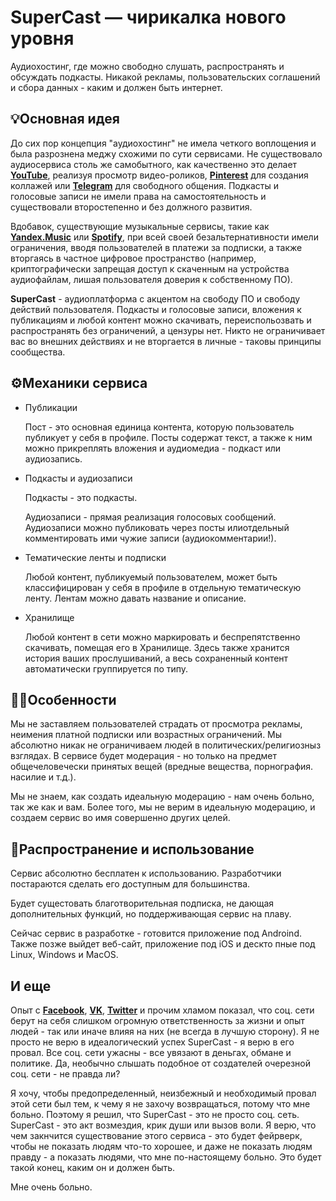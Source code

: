 # SuperCast — чирикалка нового уровня

Аудиохостинг, где можно свободно слушать, распространять и обсуждать подкасты.
Никакой рекламы, пользовательских соглашений и сбора данных - каким и должен быть интернет.

## 💡Основная идея

До сих пор концепция "аудиохостинг" не имела четкого воплощения и была разрознена меджу схожими по сути сервисами.
Не существовало аудиосервиса столь же самобытного, как качественно это делает <b>[YouTube](https://www.youtube.com)</b>, реализуя просмотр видео-роликов, <b>[Pinterest](https://www.pinterest.com)</b> для создания коллажей или <b>[Telegram](https://telegram.org)</b> для свободного общения.
Подкасты и голосовые записи не имели права на самостоятельность и существовали второстепенно и без должного развития.

Вдобавок, существующие музыкальные сервисы, такие как <b>[Yandex.Music](https://music.yandex.ru)</b> или <b>[Spotify](https://open.spotify.com)</b>, при всей своей безальтернативности имели ограничения, вводя пользователей в платежи за подписки, а также вторгаясь в частное цифровое пространство (например, криптографически запрещая доступ к скаченным на устройства аудиофайлам, лишая пользователя доверия к собственному ПО).

<b>SuperCast</b> - аудиоплатформа c акцентом на свободу ПО и свободу действий пользователя.
Подкасты и голосовые записи, вложения к публикациям и любой контент можно скачивать, переиспольозвать и распространять без ограничений, а цензуры нет.
Никто не ограничивает вас во внешних действиях и не вторгается в личные - таковы принципы сообщества.

## ⚙️Механики сервиса

- Публикации

  Пост - это основная единица контента, которую пользователь публикует у себя в профиле.
  Посты содержат текст, а также к ним можно прикреплять вложения и аудиомедиа - подкаст или аудиозапись.

- Подкасты и аудиозаписи

  Подкасты - это подкасты.
  
  Аудиозаписи - прямая реализация голосовых сообщений.
  Аудиозаписи можно публиковать через посты илиотдельный комментировать ими чужие записи (аудиокомментарии!).

- Тематические ленты и подписки

  Любой контент, публикуемый пользователем, может быть классифицирован у себя в профиле в отдельную тематическую ленту.
  Лентам можно давать название и описание.

- Хранилище

  Любой контент в сети можно маркировать и беспрепятственно скачивать, помещая его в Хранилище.
  Здесь также хранится история ваших прослушиваний, а весь сохраненный контент автоматически группируется по типу.

## ☝🏻Особенности

Мы не заставляем пользователей страдать от просмотра рекламы, неимения платной подписки или возрастных ограничений.
Мы абсолютно никак не ограничиваем людей в политических/религиозныз взглядах.
В сервисе будет модерация - но только на предмет общечеловечески принятых вещей (вредные вещества, порнография. насилие и т.д.).

Мы не знаем, как создать идеальную модерацию - нам очень больно, так же как и вам.
Более того, мы не верим в идеальную модерацию, и создаем сервис во имя совершенно других целей.

## 🪇Распространение и использование

  Сервис абсолютно бесплатен к использованию.
  Разработчики постараются сделать его доступным для большинства.
  
  Будет сущестовать благотворительная подписка, не дающая дополнительных функций, но поддерживающая сервис на плаву.
  
  Сейчас сервис в разработке - готовится приложение под Androind.
  Также позже выйдет веб-сайт, приложение под iOS и дескто пные под Linux, Windows и MacOS.

## И еще

Опыт с <b>[Facebook](https://facebook.com)</b>, <b>[VK](https://vk.com)</b>, <b>[Twitter](https://x.com)</b> и прочим хламом показал, что соц. сети берут на себя слишком огромную ответственность за жизни и опыт людей - так или иначе влияя на них (не всегда в лучшую сторону).
Я не просто не верю в идеалогический успех SuperCast - я верю в его провал.
Все соц. сети ужасны - все увязают в деньгах, обмане и политике.
Да, необычно слышать подобное от создателей очерезной соц. сети - не правда ли?

Я хочу, чтобы предопределенный, неизбежный и необходимый провал этой сети был тем, к чему я не захочу возвращаться, потому что мне больно.
Поэтому я решил, что SuperCast - это не просто соц. сеть.
SuperCast - это акт возмездия, крик души или вызов воли.
Я верю, что чем закнчится существование этого сервиса - это будет фейрверк, чтобы не показать людям что-то хорошее, и даже не показать людям правду - а показать людями, что мне по-настоящему больно.
Это будет такой конец, каким он и должен быть.

Мне очень больно.